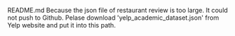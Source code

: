 README.md
Because the json file of restaurant review is too large. It could not push to Github. Pelase download 'yelp_academic_dataset.json' from Yelp website and put it into this path.
	